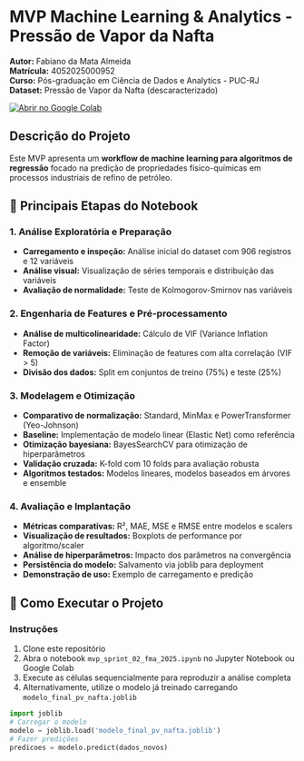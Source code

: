 # MVP Machine Learning & Analytics - Pressão de Vapor da Nafta

**Autor:** Fabiano da Mata Almeida  
**Matrícula:** 4052025000952  
**Curso:** Pós-graduação em Ciência de Dados e Analytics - PUC-RJ  
**Dataset:** Pressão de Vapor da Nafta (descaracterizado)

[![Abrir no Google Colab](https://colab.research.google.com/assets/colab-badge.svg)](https://colab.research.google.com/github/fdamata/pucrj-machinelearning-mvp-ml/blob/main/mvp_sprint_02_fma_2025.ipynb)

## Descrição do Projeto

Este MVP apresenta um **workflow de machine learning para algoritmos de regressão** focado na predição de propriedades físico-químicas em processos industriais de refino de petróleo.

## 🔄 Principais Etapas do Notebook

### 1. Análise Exploratória e Preparação
- **Carregamento e inspeção:** Análise inicial do dataset com 906 registros e 12 variáveis
- **Análise visual:** Visualização de séries temporais e distribuição das variáveis
- **Avaliação de normalidade:** Teste de Kolmogorov-Smirnov nas variáveis 

### 2. Engenharia de Features e Pré-processamento
- **Análise de multicolinearidade:** Cálculo de VIF (Variance Inflation Factor)
- **Remoção de variáveis:** Eliminação de features com alta correlação (VIF > 5)
- **Divisão dos dados:** Split em conjuntos de treino (75%) e teste (25%)

### 3. Modelagem e Otimização
- **Comparativo de normalização:** Standard, MinMax e PowerTransformer (Yeo-Johnson)
- **Baseline:** Implementação de modelo linear (Elastic Net) como referência
- **Otimização bayesiana:** BayesSearchCV para otimização de hiperparâmetros
- **Validação cruzada:** K-fold com 10 folds para avaliação robusta
- **Algoritmos testados:** Modelos lineares, modelos baseados em árvores e ensemble

### 4. Avaliação e Implantação
- **Métricas comparativas:** R², MAE, MSE e RMSE entre modelos e scalers
- **Visualização de resultados:** Boxplots de performance por algoritmo/scaler
- **Análise de hiperparâmetros:** Impacto dos parâmetros na convergência
- **Persistência do modelo:** Salvamento via joblib para deployment
- **Demonstração de uso:** Exemplo de carregamento e predição

## 🚀 Como Executar o Projeto

### Instruções
1. Clone este repositório
2. Abra o notebook `mvp_sprint_02_fma_2025.ipynb` no Jupyter Notebook ou Google Colab
3. Execute as células sequencialmente para reproduzir a análise completa
4. Alternativamente, utilize o modelo já treinado carregando `modelo_final_pv_nafta.joblib`

```python
import joblib
# Carregar o modelo
modelo = joblib.load('modelo_final_pv_nafta.joblib')
# Fazer predições
predicoes = modelo.predict(dados_novos)